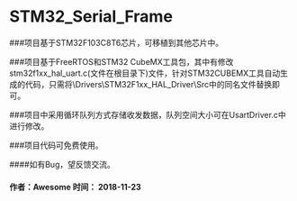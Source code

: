 # STM32_Serial_Frame

###项目基于STM32F103C8T6芯片，可移植到其他芯片中。

###项目基于FreeRTOS和STM32 CubeMX工具包，其中有修改stm32f1xx_hal_uart.c(文件在根目录下)文件，针对STM32CUBEMX工具自动生成的代码，只需将\Drivers\STM32F1xx_HAL_Driver\Src中的同名文件替换即可。

###项目中采用循环队列方式存储收发数据，队列空间大小可在UsartDriver.c中进行修改。

###项目代码可免费使用。

####如有Bug，望反馈交流。

####  作者：Awesome       时间： 2018-11-23

